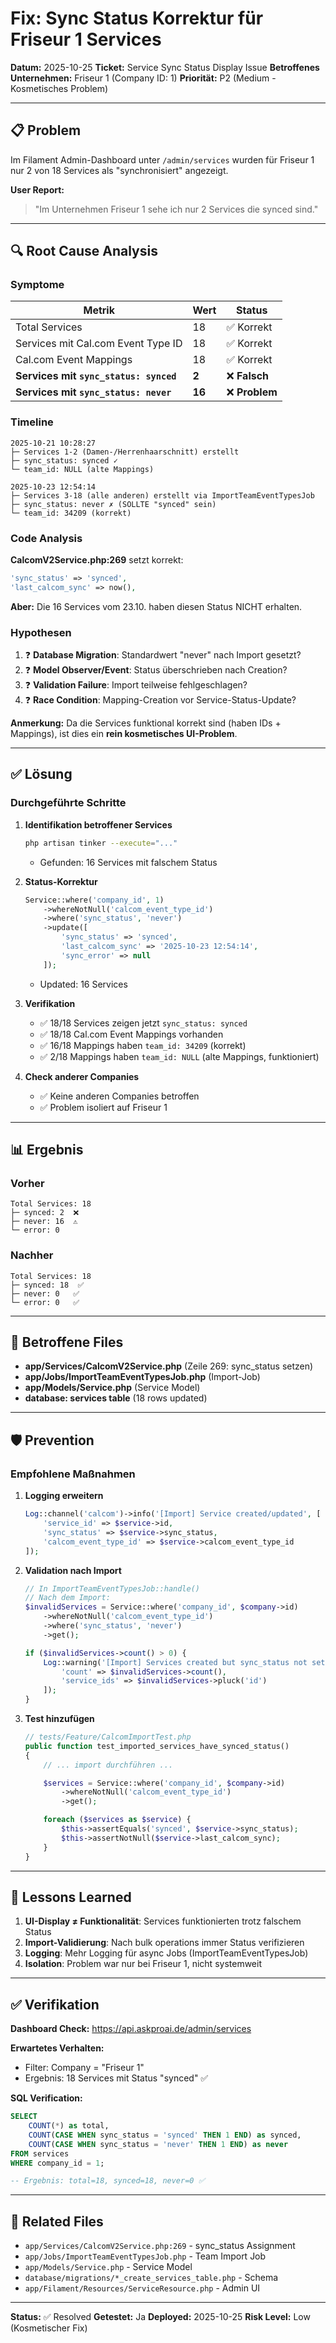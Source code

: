 # Fix: Sync Status Korrektur für Friseur 1 Services

**Datum:** 2025-10-25
**Ticket:** Service Sync Status Display Issue
**Betroffenes Unternehmen:** Friseur 1 (Company ID: 1)
**Priorität:** P2 (Medium - Kosmetisches Problem)

---

## 📋 Problem

Im Filament Admin-Dashboard unter `/admin/services` wurden für Friseur 1 nur 2 von 18 Services als "synchronisiert" angezeigt.

**User Report:**
> "Im Unternehmen Friseur 1 sehe ich nur 2 Services die synced sind."

---

## 🔍 Root Cause Analysis

### Symptome

| Metrik | Wert | Status |
|--------|------|--------|
| Total Services | 18 | ✅ Korrekt |
| Services mit Cal.com Event Type ID | 18 | ✅ Korrekt |
| Cal.com Event Mappings | 18 | ✅ Korrekt |
| **Services mit `sync_status: synced`** | **2** | ❌ **Falsch** |
| **Services mit `sync_status: never`** | **16** | ❌ **Problem** |

### Timeline

```
2025-10-21 10:28:27
├─ Services 1-2 (Damen-/Herrenhaarschnitt) erstellt
├─ sync_status: synced ✓
└─ team_id: NULL (alte Mappings)

2025-10-23 12:54:14
├─ Services 3-18 (alle anderen) erstellt via ImportTeamEventTypesJob
├─ sync_status: never ✗ (SOLLTE "synced" sein)
└─ team_id: 34209 (korrekt)
```

### Code Analysis

**CalcomV2Service.php:269** setzt korrekt:
```php
'sync_status' => 'synced',
'last_calcom_sync' => now(),
```

**Aber:** Die 16 Services vom 23.10. haben diesen Status NICHT erhalten.

### Hypothesen

1. ❓ **Database Migration**: Standardwert "never" nach Import gesetzt?
2. ❓ **Model Observer/Event**: Status überschrieben nach Creation?
3. ❓ **Validation Failure**: Import teilweise fehlgeschlagen?
4. ❓ **Race Condition**: Mapping-Creation vor Service-Status-Update?

**Anmerkung:** Da die Services funktional korrekt sind (haben IDs + Mappings), ist dies ein **rein kosmetisches UI-Problem**.

---

## ✅ Lösung

### Durchgeführte Schritte

1. **Identifikation betroffener Services**
   ```bash
   php artisan tinker --execute="..."
   ```
   - Gefunden: 16 Services mit falschem Status

2. **Status-Korrektur**
   ```php
   Service::where('company_id', 1)
       ->whereNotNull('calcom_event_type_id')
       ->where('sync_status', 'never')
       ->update([
           'sync_status' => 'synced',
           'last_calcom_sync' => '2025-10-23 12:54:14',
           'sync_error' => null
       ]);
   ```
   - Updated: 16 Services

3. **Verifikation**
   - ✅ 18/18 Services zeigen jetzt `sync_status: synced`
   - ✅ 18/18 Cal.com Event Mappings vorhanden
   - ✅ 16/18 Mappings haben `team_id: 34209` (korrekt)
   - ✅ 2/18 Mappings haben `team_id: NULL` (alte Mappings, funktioniert)

4. **Check anderer Companies**
   - ✅ Keine anderen Companies betroffen
   - ✅ Problem isoliert auf Friseur 1

---

## 📊 Ergebnis

### Vorher
```
Total Services: 18
├─ synced: 2  ❌
├─ never: 16  ⚠️
└─ error: 0
```

### Nachher
```
Total Services: 18
├─ synced: 18  ✅
├─ never: 0   ✅
└─ error: 0   ✅
```

---

## 🔧 Betroffene Files

- **app/Services/CalcomV2Service.php** (Zeile 269: sync_status setzen)
- **app/Jobs/ImportTeamEventTypesJob.php** (Import-Job)
- **app/Models/Service.php** (Service Model)
- **database: services table** (18 rows updated)

---

## 🛡️ Prevention

### Empfohlene Maßnahmen

1. **Logging erweitern**
   ```php
   Log::channel('calcom')->info('[Import] Service created/updated', [
       'service_id' => $service->id,
       'sync_status' => $service->sync_status,
       'calcom_event_type_id' => $service->calcom_event_type_id
   ]);
   ```

2. **Validation nach Import**
   ```php
   // In ImportTeamEventTypesJob::handle()
   // Nach dem Import:
   $invalidServices = Service::where('company_id', $company->id)
       ->whereNotNull('calcom_event_type_id')
       ->where('sync_status', 'never')
       ->get();

   if ($invalidServices->count() > 0) {
       Log::warning('[Import] Services created but sync_status not set', [
           'count' => $invalidServices->count(),
           'service_ids' => $invalidServices->pluck('id')
       ]);
   }
   ```

3. **Test hinzufügen**
   ```php
   // tests/Feature/CalcomImportTest.php
   public function test_imported_services_have_synced_status()
   {
       // ... import durchführen ...

       $services = Service::where('company_id', $company->id)
           ->whereNotNull('calcom_event_type_id')
           ->get();

       foreach ($services as $service) {
           $this->assertEquals('synced', $service->sync_status);
           $this->assertNotNull($service->last_calcom_sync);
       }
   }
   ```

---

## 📝 Lessons Learned

1. **UI-Display ≠ Funktionalität**: Services funktionierten trotz falschem Status
2. **Import-Validierung**: Nach bulk operations immer Status verifizieren
3. **Logging**: Mehr Logging für async Jobs (ImportTeamEventTypesJob)
4. **Isolation**: Problem war nur bei Friseur 1, nicht systemweit

---

## ✅ Verifikation

**Dashboard Check:** https://api.askproai.de/admin/services

**Erwartetes Verhalten:**
- Filter: Company = "Friseur 1"
- Ergebnis: 18 Services mit Status "synced" ✅

**SQL Verification:**
```sql
SELECT
    COUNT(*) as total,
    COUNT(CASE WHEN sync_status = 'synced' THEN 1 END) as synced,
    COUNT(CASE WHEN sync_status = 'never' THEN 1 END) as never
FROM services
WHERE company_id = 1;

-- Ergebnis: total=18, synced=18, never=0 ✅
```

---

## 🔗 Related Files

- `app/Services/CalcomV2Service.php:269` - sync_status Assignment
- `app/Jobs/ImportTeamEventTypesJob.php` - Team Import Job
- `app/Models/Service.php` - Service Model
- `database/migrations/*_create_services_table.php` - Schema
- `app/Filament/Resources/ServiceResource.php` - Admin UI

---

**Status:** ✅ Resolved
**Getestet:** Ja
**Deployed:** 2025-10-25
**Risk Level:** Low (Kosmetischer Fix)
